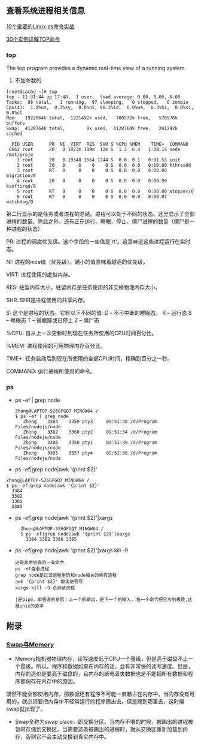 ## 查看系统进程相关信息
[10个重要的Linux ps命令实战](https://linux.cn/article-4743-1.html)

[30个实例详解TOP命令](https://linux.cn/article-2352-1.html)

### top
The  top  program  provides  a dynamic real-time view of a running system.
1. 不加参数的
```
[root@cache ~]# top
top - 11:31:44 up 17:48,  1 user,  load average: 0.00, 0.00, 0.00
Tasks:  98 total,   1 running,  97 sleeping,   0 stopped,   0 zombie
Cpu(s):  1.0%us,  0.3%sy,  0.0%ni, 98.3%id,  0.0%wa,  0.3%hi,  0.0%si,  0.0%st
Mem:   1922064k total,  1221492k used,   700572k free,   570576k buffers
Swap:  4128764k total,        0k used,  4128764k free,   241292k cached

  PID USER      PR  NI  VIRT  RES  SHR S %CPU %MEM    TIME+  COMMAND
 6662 root      20   0 1023m 119m  12m S  1.3  6.4   1:08.14 node /mnt/proje
    1 root      20   0 19340 1564 1244 S  0.0  0.1   0:01.53 init
    2 root      20   0     0    0    0 S  0.0  0.0   0:00.00 kthreadd
    3 root      RT   0     0    0    0 S  0.0  0.0   0:00.00 migration/0
    4 root      20   0     0    0    0 S  0.0  0.0   0:00.99 ksoftirqd/0
    5 root      RT   0     0    0    0 S  0.0  0.0   0:00.00 stopper/0
    6 root      RT   0     0    0    0 S  0.0  0.0   0:00.07 watchdog/0
```
第二行显示的是任务或者进程的总结。进程可以处于不同的状态。这里显示了全部进程的数量。除此之外，还有正在运行、睡眠、停止、僵尸进程的数量（僵尸是一种进程的状态）

PR: 进程的调度优先级。这个字段的一些值是'rt'。这意味这这些进程运行在实时态。

NI: 进程的nice值（优先级）。越小的值意味着越高的优先级。

VIRT: 进程使用的虚拟内存。

RES: 驻留内存大小。驻留内存是任务使用的非交换物理内存大小。

SHR: SHR是进程使用的共享内存。

S: 这个是进程的状态。它有以下不同的值:
D - 不可中断的睡眠态。
R – 运行态
S – 睡眠态
T – 被跟踪或已停止
Z – 僵尸态

%CPU: 自从上一次更新时到现在任务所使用的CPU时间百分比。

%MEM: 进程使用的可用物理内存百分比。

TIME+: 任务启动后到现在所使用的全部CPU时间，精确到百分之一秒。

COMMAND: 运行进程所使用的命令。

### ps
- ps -ef | grep node
  ```
  Zhong@LAPTOP-S26GFGQ7 MINGW64 /
  $ ps -ef | grep node
     Zhong    3384    3359 pty3     09:51:38 /d/Program Files/nodejs/node
     Zhong    3382    3360 pty2     09:51:34 /d/Program Files/nodejs/node
     Zhong    3386    3358 pty1     09:51:39 /d/Program Files/nodejs/node
     Zhong    3385    3357 pty4     09:51:38 /d/Program Files/nodejs/node
  ```
 - ps -ef|grep node|awk '{print $2}'
  ```
  Zhong@LAPTOP-S26GFGQ7 MINGW64 /
  $ ps -ef|grep node|awk '{print $2}'
    3384
    3382
    3386
    3385
  ```
- ps -ef|grep node|awk '{print $2}'|xargs
    ```
      Zhong@LAPTOP-S26GFGQ7 MINGW64 /
      $ ps -ef|grep node|awk '{print $2}'|xargs
        3384 3382 3386 3385
    ```
- ps -ef|grep node|awk '{print $2}'|xargs kill -9
  ```
  这是非常经典的一条命令
  ps -ef查看进程
  grep node是过滤进程里的和node相关的所有进程
  awk '{print $2}' 取出进程号
  xargs kill -9 杀掉该进程
  
  |是pipe，即管道的意思：上一个的输出，是下一个的输入. 每一个命令把它写到极致,这是unix的哲学
  ```

## 附录 
### [Swap与Memory](https://www.cnblogs.com/004x/p/6651600.html)

- Memory指机器物理内存，读写速度低于CPU一个量级，但是高于磁盘不止一个量级。所以，程序和数据如果在内存的话，会有非常快的读写速度。但是，内存的造价是要高于磁盘的，且内存的断电丢失数据也是不能把所有数据和程序都保存在内存中的原因。

既然不能全部使用内存，那数据还有程序不可能一直霸占在内存中。当内存没有可用的，就必须要把内存中不经常运行的程序踢出去。但是踢到哪里去，这时候swap就出现了。

- Swap全称为swap place，即交换分区。当内存不够的时候，被踢出的进程被暂时存储到交换区。当需要这条被踢出的进程时，就从交换区重新加载到内存，否则它不会主动交换到真实内存中。



